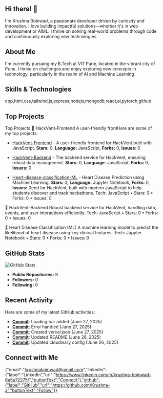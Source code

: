 ## Hi there! 👋

I'm Krushna Boinwad, a passionate developer driven by curiosity and innovation. I love building impactful solutions—whether it's in web development or AIML. I thrive on solving real-world problems through code and continuously exploring new technologies.

## About Me

I'm currently pursuing my B.Tech at VIT Pune, located in the vibrant city of Pune. I thrive on challenges and enjoy exploring new concepts in technology, particularly in the realm of AI and Machine Learning.

## Skills & Technologies

cpp,html,css,tailwind,js,express,nodejs,mongodb,react,ai,pytorch,github

## Top Projects

 Top Projects
🔗 HackVent-Frontend
A user-friendly frontHere are some of my top projects:

- [HackVent-Frontend](https://github.com/Krushna-a/HackVent-Frontend) - A user-friendly frontend for HackVent built with JavaScript. **Stars:** 0, **Language:** JavaScript, **Forks:** 0, **Issues:** 0  

- [HackVent-Backend](https://github.com/Krushna-a/HackVent-Backend) - The backend service for HackVent, ensuring robust data management. **Stars:** 0, **Language:** JavaScript, **Forks:** 0, **Issues:** 0  


- [Heart-disease-classification-ML](https://github.com/Krushna-a/Heart-disease-classification-ML) - Heart Disease Prediction using Machine Learning. **Stars:** 0, **Language:** Jupyter Notebook, **Forks:** 0, **Issues:** 0end for HackVent, built with modern JavaScript to help students discover and track hackathons.
Tech: JavaScript • Stars: 0 • Forks: 0 • Issues: 0

🔗 HackVent-Backend
Robust backend service for HackVent, handling data, events, and user interactions efficiently.
Tech: JavaScript • Stars: 0 • Forks: 0 • Issues: 0

🔗 Heart Disease Classification (ML)
A machine learning model to predict the likelihood of heart disease using key clinical features.
Tech: Jupyter Notebook • Stars: 0 • Forks: 0 • Issues: 0


## GitHub Stats

![GitHub Stats](https://github-readme-stats.vercel.app/api?username=Krushna-a&show_icons=true&hide_title=true&count_private=true&theme=radical)

- **Public Repositories:** 9  
- **Followers:** 0  
- **Following:** 0

## Recent Activity

Here are some of my latest GitHub activities:

- **[Commit](https://github.com/Krushna-a/HackVent-Frontend/commit/94f71c70fb472d0466e743d0c86d2ac15ea0ae7d)**: Loading bar added (June 27, 2025)  
- **[Commit](https://github.com/Krushna-a/HackVent-Backend/commit/d025cca2526a1854038f87931d2a44636685b4ff)**: Error handled (June 27, 2025)  
- **[Commit](https://github.com/Krushna-a/HackVent-Frontend/commit/02025c829e96c1327b86d245a4bbe57500d36292)**: Created vercel.json (June 27, 2025)  
- **[Commit](https://github.com/Krushna-a/ASEP-2/commit/4c2db594e70df74d03c238a9073c10363d9a30a8)**: Updated README (June 26, 2025)  
- **[Commit](https://github.com/Krushna-a/VENT/commit/7c9b72ac2240f511fc0c0c3cae0e3985a81416d1)**: Updated cloudinary config (June 26, 2025)

## Connect with Me

{"email":"krushnaboinwad@gmail.com","linkedin":{"label":"LinkedIn","url":"https://www.linkedin.com/in/krushna-boinwad-8a5a72275/","buttonText":"Connect"},"github":{"label":"GitHub","url":"https://github.com/Krushna-a","buttonText":"Follow"}}
